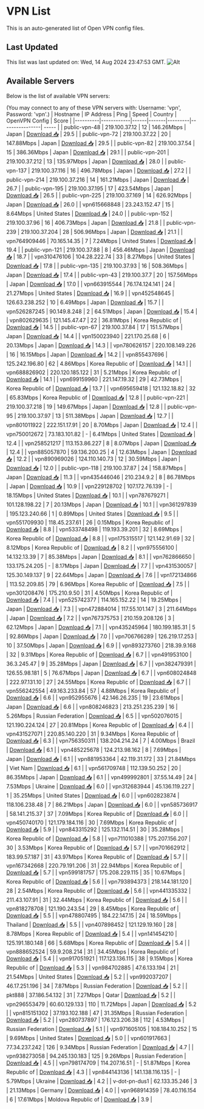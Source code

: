 # VPN List

This is an auto-generated list of Open VPN config files.

## Last Updated

This list was last updated on: Wed, 14 Aug 2024 23:47:53 GMT.
![Alt](https://repobeats.axiom.co/api/embed/186b98318ef1479477931607c1ad7d823f12451f.svg "Repobeats analytics image")

## Available Servers

Below is the list of available VPN servers:

(You may connect to any of these VPN servers with: Username: 'vpn', Password: 'vpn'.)
| Hostname | IP Address | Ping | Speed | Country | OpenVPN Config | Score |
|----------|------------|------|-------|---------|----------------| ----- |
| public-vpn-48 | 219.100.37.12 | 12 | 146.26Mbps | Japan | [Download 📥](./configs/server_0_JP.ovpn) | 29.5 |
| public-vpn-72 | 219.100.37.22 | 20 | 147.88Mbps | Japan | [Download 📥](./configs/server_1_JP.ovpn) | 29.5 |
| public-vpn-82 | 219.100.37.54 | 15 | 386.36Mbps | Japan | [Download 📥](./configs/server_2_JP.ovpn) | 29.1 |
| public-vpn-201 | 219.100.37.212 | 13 | 135.97Mbps | Japan | [Download 📥](./configs/server_3_JP.ovpn) | 28.0 |
| public-vpn-137 | 219.100.37.116 | 16 | 496.78Mbps | Japan | [Download 📥](./configs/server_4_JP.ovpn) | 27.2 |
| public-vpn-214 | 219.100.37.216 | 14 | 161.21Mbps | Japan | [Download 📥](./configs/server_5_JP.ovpn) | 26.7 |
| public-vpn-195 | 219.100.37.195 | 17 | 423.54Mbps | Japan | [Download 📥](./configs/server_6_JP.ovpn) | 26.5 |
| public-vpn-225 | 219.100.37.169 | 14 | 626.92Mbps | Japan | [Download 📥](./configs/server_7_JP.ovpn) | 26.0 |
| vpn615668848 | 23.243.152.47 | 15 | 8.64Mbps | United States | [Download 📥](./configs/server_8_US.ovpn) | 24.0 |
| public-vpn-152 | 219.100.37.96 | 16 | 406.73Mbps | Japan | [Download 📥](./configs/server_9_JP.ovpn) | 21.8 |
| public-vpn-239 | 219.100.37.204 | 28 | 506.96Mbps | Japan | [Download 📥](./configs/server_10_JP.ovpn) | 21.1 |
| vpn764909446 | 70.165.14.35 | 7 | 7.24Mbps | United States | [Download 📥](./configs/server_11_US.ovpn) | 19.4 |
| public-vpn-121 | 219.100.37.88 | 8 | 456.46Mbps | Japan | [Download 📥](./configs/server_12_JP.ovpn) | 18.7 |
| vpn310476106 | 104.28.222.74 | 33 | 8.27Mbps | United States | [Download 📥](./configs/server_13_US.ovpn) | 17.8 |
| public-vpn-135 | 219.100.37.93 | 16 | 508.36Mbps | Japan | [Download 📥](./configs/server_14_JP.ovpn) | 17.4 |
| public-vpn-43 | 219.100.37.7 | 20 | 157.56Mbps | Japan | [Download 📥](./configs/server_15_JP.ovpn) | 17.0 |
| vpn663915544 | 76.174.124.141 | 24 | 21.27Mbps | United States | [Download 📥](./configs/server_16_US.ovpn) | 16.9 |
| vpn452548645 | 126.63.238.252 | 10 | 6.49Mbps | Japan | [Download 📥](./configs/server_17_JP.ovpn) | 15.7 |
| vpn526287245 | 90.149.8.248 | 2 | 64.51Mbps | Japan | [Download 📥](./configs/server_18_JP.ovpn) | 15.4 |
| vpn802629635 | 121.145.47.47 | 22 | 36.81Mbps | Korea Republic of | [Download 📥](./configs/server_19_KR.ovpn) | 14.5 |
| public-vpn-67 | 219.100.37.84 | 17 | 151.57Mbps | Japan | [Download 📥](./configs/server_20_JP.ovpn) | 14.4 |
| vpn150023940 | 221.170.25.68 | 6 | 20.13Mbps | Japan | [Download 📥](./configs/server_21_JP.ovpn) | 14.3 |
| vpn780626157 | 220.108.149.226 | 16 | 16.15Mbps | Japan | [Download 📥](./configs/server_22_JP.ovpn) | 14.2 |
| vpn855437696 | 125.242.196.80 | 62 | 4.86Mbps | Korea Republic of | [Download 📥](./configs/server_23_KR.ovpn) | 14.1 |
| vpn688826902 | 220.120.185.122 | 31 | 5.21Mbps | Korea Republic of | [Download 📥](./configs/server_24_KR.ovpn) | 14.1 |
| vpn699159960 | 221.147.19.32 | 29 | 42.73Mbps | Korea Republic of | [Download 📥](./configs/server_25_KR.ovpn) | 13.7 |
| vpn695659418 | 121.132.18.82 | 32 | 65.83Mbps | Korea Republic of | [Download 📥](./configs/server_26_KR.ovpn) | 12.8 |
| public-vpn-221 | 219.100.37.218 | 19 | 149.67Mbps | Japan | [Download 📥](./configs/server_27_JP.ovpn) | 12.8 |
| public-vpn-95 | 219.100.37.97 | 13 | 511.38Mbps | Japan | [Download 📥](./configs/server_28_JP.ovpn) | 12.7 |
| vpn801011922 | 222.151.17.91 | 20 | 8.70Mbps | Japan | [Download 📥](./configs/server_29_JP.ovpn) | 12.4 |
| vpn750012672 | 73.183.101.82 | - | 6.41Mbps | United States | [Download 📥](./configs/server_30_US.ovpn) | 12.4 |
| vpn258521217 | 113.153.86.227 | 8 | 8.07Mbps | Japan | [Download 📥](./configs/server_31_JP.ovpn) | 12.4 |
| vpn885057870 | 59.136.200.25 | 4 | 12.63Mbps | Japan | [Download 📥](./configs/server_32_JP.ovpn) | 12.2 |
| vpn890969026 | 124.110.140.73 | 12 | 30.59Mbps | Japan | [Download 📥](./configs/server_33_JP.ovpn) | 12.0 |
| public-vpn-118 | 219.100.37.87 | 24 | 158.87Mbps | Japan | [Download 📥](./configs/server_34_JP.ovpn) | 11.3 |
| vpn435446046 | 210.234.9.2 | 8 | 86.78Mbps | Japan | [Download 📥](./configs/server_35_JP.ovpn) | 10.9 |
| vpn229128702 | 107.172.76.139 | - | 18.15Mbps | United States | [Download 📥](./configs/server_36_US.ovpn) | 10.1 |
| vpn787679271 | 101.128.198.22 | 7 | 20.13Mbps | Japan | [Download 📥](./configs/server_37_JP.ovpn) | 10.1 |
| vpn361297839 | 195.123.240.66 | 1 | 0.89Mbps | United States | [Download 📥](./configs/server_38_US.ovpn) | 9.5 |
| vpn551709930 | 118.45.237.61 | 26 | 0.15Mbps | Korea Republic of | [Download 📥](./configs/server_39_KR.ovpn) | 8.8 |
| vpn533748498 | 119.193.39.201 | 32 | 8.69Mbps | Korea Republic of | [Download 📥](./configs/server_40_KR.ovpn) | 8.8 |
| vpn175315517 | 121.142.91.69 | 32 | 8.12Mbps | Korea Republic of | [Download 📥](./configs/server_41_KR.ovpn) | 8.2 |
| vpn975556100 | 14.132.13.39 | 7 | 85.38Mbps | Japan | [Download 📥](./configs/server_42_JP.ovpn) | 8.1 |
| vpn762866650 | 133.175.24.205 | - | 8.17Mbps | Japan | [Download 📥](./configs/server_43_JP.ovpn) | 7.7 |
| vpn431530057 | 125.30.149.137 | 9 | 22.64Mbps | Japan | [Download 📥](./configs/server_44_JP.ovpn) | 7.6 |
| vpn172134866 | 113.52.209.85 | 79 | 6.96Mbps | Korea Republic of | [Download 📥](./configs/server_45_KR.ovpn) | 7.5 |
| vpn301208476 | 175.210.9.50 | 31 | 4.50Mbps | Korea Republic of | [Download 📥](./configs/server_46_KR.ovpn) | 7.4 |
| vpn525742377 | 114.165.152.22 | 14 | 19.25Mbps | Japan | [Download 📥](./configs/server_47_JP.ovpn) | 7.3 |
| vpn472884014 | 117.55.101.147 | 3 | 211.64Mbps | Japan | [Download 📥](./configs/server_48_JP.ovpn) | 7.2 |
| vpn767375753 | 210.159.208.126 | 3 | 62.12Mbps | Japan | [Download 📥](./configs/server_49_JP.ovpn) | 7.1 |
| vpn435245964 | 180.199.185.31 | 5 | 92.86Mbps | Japan | [Download 📥](./configs/server_50_JP.ovpn) | 7.0 |
| vpn706766289 | 126.219.17.253 | 10 | 37.50Mbps | Japan | [Download 📥](./configs/server_51_JP.ovpn) | 6.9 |
| vpn893273760 | 218.39.9.168 | 32 | 9.31Mbps | Korea Republic of | [Download 📥](./configs/server_52_KR.ovpn) | 6.7 |
| vpn491953100 | 36.3.245.47 | 9 | 35.28Mbps | Japan | [Download 📥](./configs/server_53_JP.ovpn) | 6.7 |
| vpn382479391 | 126.55.98.181 | 5 | 76.67Mbps | Japan | [Download 📥](./configs/server_54_JP.ovpn) | 6.7 |
| vpn608024848 | 222.97.131.10 | 27 | 24.55Mbps | Korea Republic of | [Download 📥](./configs/server_55_KR.ovpn) | 6.7 |
| vpn556242554 | 49.163.233.84 | 57 | 4.88Mbps | Korea Republic of | [Download 📥](./configs/server_56_KR.ovpn) | 6.6 |
| vpn952955676 | 42.146.26.235 | 19 | 23.61Mbps | Japan | [Download 📥](./configs/server_57_JP.ovpn) | 6.6 |
| vpn808246823 | 213.251.235.239 | 16 | 5.26Mbps | Russian Federation | [Download 📥](./configs/server_58_RU.ovpn) | 6.5 |
| vpn502076015 | 121.190.224.124 | 27 | 20.81Mbps | Korea Republic of | [Download 📥](./configs/server_59_KR.ovpn) | 6.4 |
| vpn431527071 | 220.85.140.220 | 31 | 9.34Mbps | Korea Republic of | [Download 📥](./configs/server_60_KR.ovpn) | 6.3 |
| vpn756350311 | 138.204.214.24 | 7 | 4.00Mbps | Brazil | [Download 📥](./configs/server_61_BR.ovpn) | 6.1 |
| vpn485225678 | 124.213.98.162 | 8 | 7.69Mbps | Japan | [Download 📥](./configs/server_62_JP.ovpn) | 6.1 |
| vpn881953364 | 42.119.31.172 | 33 | 21.84Mbps | Viet Nam | [Download 📥](./configs/server_63_VN.ovpn) | 6.1 |
| vpn561709748 | 112.139.50.252 | 20 | 86.35Mbps | Japan | [Download 📥](./configs/server_64_JP.ovpn) | 6.1 |
| vpn499992801 | 37.55.14.49 | 24 | 7.53Mbps | Ukraine | [Download 📥](./configs/server_65_UA.ovpn) | 6.0 |
| vpn312683944 | 45.136.119.227 | 1 | 35.25Mbps | United States | [Download 📥](./configs/server_66_US.ovpn) | 6.0 |
| vpn602823874 | 118.106.238.48 | 7 | 86.21Mbps | Japan | [Download 📥](./configs/server_67_JP.ovpn) | 6.0 |
| vpn585736917 | 58.141.215.37 | 37 | 7.09Mbps | Korea Republic of | [Download 📥](./configs/server_68_KR.ovpn) | 6.0 |
| vpn450740170 | 121.179.184.116 | 30 | 7.69Mbps | Korea Republic of | [Download 📥](./configs/server_69_KR.ovpn) | 5.9 |
| vpn843315292 | 125.132.114.51 | 30 | 35.28Mbps | Korea Republic of | [Download 📥](./configs/server_70_KR.ovpn) | 5.8 |
| vpn711010388 | 175.207.156.207 | 30 | 3.53Mbps | Korea Republic of | [Download 📥](./configs/server_71_KR.ovpn) | 5.7 |
| vpn701662912 | 183.99.57.187 | 31 | 43.97Mbps | Korea Republic of | [Download 📥](./configs/server_72_KR.ovpn) | 5.7 |
| vpn167342668 | 220.79.191.206 | 31 | 22.94Mbps | Korea Republic of | [Download 📥](./configs/server_73_KR.ovpn) | 5.7 |
| vpn599181757 | 175.208.229.115 | 35 | 10.67Mbps | Korea Republic of | [Download 📥](./configs/server_74_KR.ovpn) | 5.6 |
| vpn793894373 | 218.144.181.120 | 28 | 2.54Mbps | Korea Republic of | [Download 📥](./configs/server_75_KR.ovpn) | 5.6 |
| vpn441335332 | 211.43.107.91 | 31 | 32.44Mbps | Korea Republic of | [Download 📥](./configs/server_76_KR.ovpn) | 5.6 |
| vpn818278708 | 121.190.243.54 | 29 | 8.45Mbps | Korea Republic of | [Download 📥](./configs/server_77_KR.ovpn) | 5.5 |
| vpn478807495 | 184.22.147.15 | 24 | 18.59Mbps | Thailand | [Download 📥](./configs/server_78_TH.ovpn) | 5.5 |
| vpn407898452 | 121.129.19.160 | 28 | 8.78Mbps | Korea Republic of | [Download 📥](./configs/server_79_KR.ovpn) | 5.4 |
| vpn141454210 | 125.191.180.148 | 66 | 5.68Mbps | Korea Republic of | [Download 📥](./configs/server_80_KR.ovpn) | 5.4 |
| vpn888652524 | 59.9.208.214 | 31 | 34.45Mbps | Korea Republic of | [Download 📥](./configs/server_81_KR.ovpn) | 5.4 |
| vpn917051921 | 117.123.136.115 | 38 | 9.15Mbps | Korea Republic of | [Download 📥](./configs/server_82_KR.ovpn) | 5.3 |
| vpn984702885 | 47.6.133.194 | 21 | 21.54Mbps | United States | [Download 📥](./configs/server_83_US.ovpn) | 5.2 |
| vpn992037207 | 46.17.251.196 | 34 | 7.87Mbps | Russian Federation | [Download 📥](./configs/server_84_RU.ovpn) | 5.2 |
| pkt888 | 37.186.54.132 | 31 | 7.27Mbps | Qatar | [Download 📥](./configs/server_85_QA.ovpn) | 5.2 |
| vpn296553479 | 60.60.129.133 | 110 | 11.72Mbps | Japan | [Download 📥](./configs/server_86_JP.ovpn) | 5.2 |
| vpn815151302 | 37.193.102.188 | 47 | 31.35Mbps | Russian Federation | [Download 📥](./configs/server_87_RU.ovpn) | 5.2 |
| vpn280737897 | 176.123.206.38 | 112 | 4.53Mbps | Russian Federation | [Download 📥](./configs/server_88_RU.ovpn) | 5.1 |
| vpn971605105 | 108.184.10.252 | 15 | 9.69Mbps | United States | [Download 📥](./configs/server_89_US.ovpn) | 5.0 |
| vpn601917663 | 77.34.237.242 | 126 | 9.34Mbps | Russian Federation | [Download 📥](./configs/server_90_RU.ovpn) | 4.7 |
| vpn938273058 | 94.245.130.183 | 125 | 9.26Mbps | Russian Federation | [Download 📥](./configs/server_91_RU.ovpn) | 4.5 |
| vpn798174709 | 114.207.16.51 | - | 51.87Mbps | Korea Republic of | [Download 📥](./configs/server_92_KR.ovpn) | 4.3 |
| vpn844143136 | 141.138.116.135 | - | 5.79Mbps | Ukraine | [Download 📥](./configs/server_93_UA.ovpn) | 4.2 |
| v-dot-pn-dus1 | 62.133.35.246 | 3 | 21.13Mbps | Germany | [Download 📥](./configs/server_94_DE.ovpn) | 4.0 |
| vpn968914359 | 78.40.116.154 | 6 | 17.61Mbps | Moldova Republic of | [Download 📥](./configs/server_95_MD.ovpn) | 3.9 |

